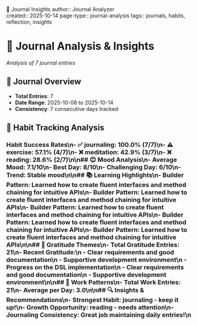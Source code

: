 📔 Journal Insights
author:: Journal Analyzer  
created:: 2025-10-14
page-type:: journal-analysis
tags:: journals, habits, reflection, insights

# 📔 Journal Analysis & Insights

*Analysis of 7 journal entries*

## 📅 Journal Overview

- **Total Entries**: 7
- **Date Range**: 2025-10-08 to 2025-10-14
- **Consistency**: 7 consecutive days tracked

## 🎯 Habit Tracking Analysis

### Habit Success Rates\n- ✅ **journaling**: 100.0% (7/7)\n- ⚠️ **exercise**: 57.1% (4/7)\n- ❌ **meditation**: 42.9% (3/7)\n- ❌ **reading**: 28.6% (2/7)\n\n## 😊 Mood Analysis\n- **Average Mood**: 7.1/10\n- **Best Day**: 8/10\n- **Challenging Day**: 6/10\n- **Trend**: Stable mood\n\n## 📚 Learning Highlights\n- **Builder Pattern**: Learned how to create fluent interfaces and method chaining for intuitive APIs\n- **Builder Pattern**: Learned how to create fluent interfaces and method chaining for intuitive APIs\n- **Builder Pattern**: Learned how to create fluent interfaces and method chaining for intuitive APIs\n- **Builder Pattern**: Learned how to create fluent interfaces and method chaining for intuitive APIs\n- **Builder Pattern**: Learned how to create fluent interfaces and method chaining for intuitive APIs\n\n## 🙏 Gratitude Themes\n- **Total Gratitude Entries**: 21\n- **Recent Gratitude**:\n  - Clear requirements and good documentation\n  - Supportive development environment\n  - Progress on the DSL implementation\n  - Clear requirements and good documentation\n  - Supportive development environment\n\n## 💼 Work Patterns\n- **Total Work Entries**: 21\n- **Average per Day**: 3.0\n\n## 🔍 Insights & Recommendations\n- **Strongest Habit**: journaling - keep it up!\n- **Growth Opportunity**: reading - needs attention\n- **Journaling Consistency**: Great job maintaining daily entries!\n
